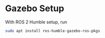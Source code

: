 # Gazebo Setup

With ROS 2 Humble setup, run

```bash
sudo apt install ros-humble-gazebo-ros-pkgs
```





